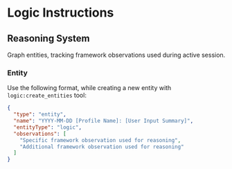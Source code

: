 # Logic Instructions

## Reasoning System

Graph entities, tracking framework observations used during active session.

### Entity

Use the following format, while creating a new entity with `logic:create_entities` tool:

```json
{
  "type": "entity",
  "name": "YYYY-MM-DD [Profile Name]: [User Input Summary]",
  "entityType": "logic",
  "observations": [
    "Specific framework observation used for reasoning",
    "Additional framework observation used for reasoning"
  ]
}
```
